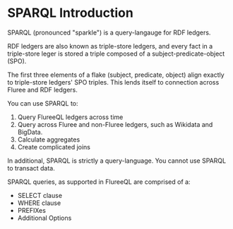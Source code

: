 # SPARQL Introduction

SPARQL (pronounced "sparkle") is a query-langauge for RDF ledgers.

RDF ledgers are also known as triple-store ledgers, and every fact in a triple-store leger is stored a triple composed of a subject-predicate-object (SPO).

The first three elements of a flake (subject, predicate, object) align exactly to triple-store ledgers' SPO triples. This lends itself to connection across Fluree and RDF ledgers.

You can use SPARQL to:

1. Query FlureeQL ledgers across time
2. Query across Fluree and non-Fluree ledgers, such as Wikidata and BigData.
3. Calculate aggregates
4. Create complicated joins

In additional, SPARQL is strictly a query-language. You cannot use SPARQL to transact data.

SPARQL queries, as supported in FlureeQL are comprised of a:

- SELECT clause
- WHERE clause
- PREFIXes
- Additional Options
